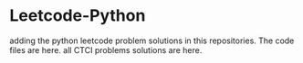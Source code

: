# Leetcode-Python
adding the python leetcode problem solutions in this repositories. 
The code files are here.
all CTCI problems solutions are here.























































































































































































































































































































































































































































































































































































































































































































































































































































































































































































































































































































































































































































































